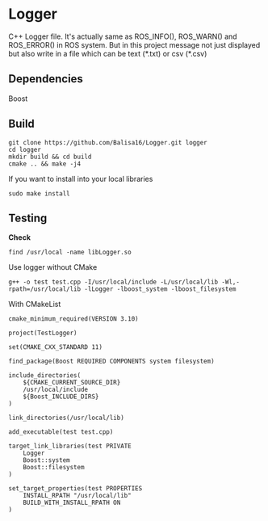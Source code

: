 # Logger

C++ Logger file. It's actually same as ROS_INFO(), ROS_WARN() and ROS_ERROR() in ROS system. But in this project message not just displayed but also write in a file which can be text (\*.txt) or csv (\*.csv)

## Dependencies
Boost

## Build
```
git clone https://github.com/Balisa16/Logger.git logger
cd logger
mkdir build && cd build
cmake .. && make -j4
```
If you want to install into your local libraries
```
sudo make install
```

## Testing
**Check**
```
find /usr/local -name libLogger.so
```

Use logger without CMake
```
g++ -o test test.cpp -I/usr/local/include -L/usr/local/lib -Wl,-rpath=/usr/local/lib -lLogger -lboost_system -lboost_filesystem
```
With CMakeList
```
cmake_minimum_required(VERSION 3.10)

project(TestLogger)

set(CMAKE_CXX_STANDARD 11)

find_package(Boost REQUIRED COMPONENTS system filesystem)

include_directories(
    ${CMAKE_CURRENT_SOURCE_DIR}
    /usr/local/include
    ${Boost_INCLUDE_DIRS}
)

link_directories(/usr/local/lib)

add_executable(test test.cpp)

target_link_libraries(test PRIVATE 
    Logger
    Boost::system
    Boost::filesystem
)

set_target_properties(test PROPERTIES 
    INSTALL_RPATH "/usr/local/lib"
    BUILD_WITH_INSTALL_RPATH ON
)

```